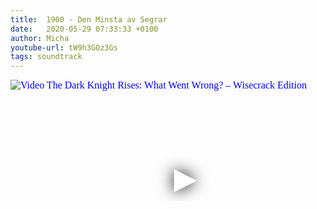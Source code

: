 ```yaml
---
title:  1900 - Den Minsta av Segrar
date:   2020-05-29 07:33:33 +0100
author: Micha
youtube-url: tW9h3GOz3Gs
tags: soundtrack
---
```

<div class="video-container ">
<iframe
  width="560"
  height="315"
  src="https://www.youtube.com/embed/tW9h3GOz3Gs"
  srcdoc="<style>*{padding:0;margin:0;overflow:hidden}html,body{height:100%}img,span{position:absolute;width:100%;top:0;bottom:0;margin:auto}span{height:1.5em;text-align:center;font:48px/1.5 sans-serif;color:white;text-shadow:0 0 0.5em black}</style><a href=https://www.youtube.com/embed/tW9h3GOz3Gs?autoplay=1><img src=https://img.youtube.com/vi/tW9h3GOz3Gs/hqdefault.jpg alt='Video The Dark Knight Rises: What Went Wrong? – Wisecrack Edition'><span>▶</span></a>"
  frameborder="0"
  allow="accelerometer; autoplay; encrypted-media; gyroscope; picture-in-picture"
  allowfullscreen
></iframe>
</div>